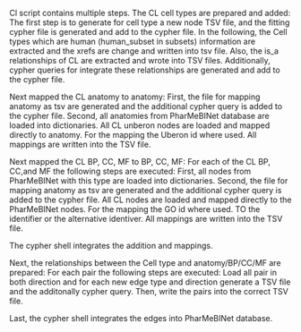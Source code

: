 Cl script contains multiple steps.
The CL cell types are prepared and added:
               The first step is to generate for cell type a new node TSV file, and the fitting cypher file is generated and add to the cypher file.
               In the following, the Cell types which are human (human_subset in subsets) information are extracted and the xrefs are change and written into tsv file.
                Also, the is_a relationships of CL are extracted and wrote into TSV files. Additionally, cypher queries for integrate these relationships are generated and add to the cypher file.

Next mapped the CL anatomy to anatomy:
    First, the file for mapping anatomy as tsv are generated and the additional cypher query is added to the cypher file. 
    Second, all anatomies from PharMeBINet database are loaded into dictionaries.
    All CL unberon nodes are loaded and mapped directly to anatomy. For the mapping the Uberon id where used. All mappings are written into the TSV file.

Next mapped the CL BP, CC, MF to BP, CC, MF:
    For each  of the CL BP, CC,and MF the following steps are executed:
        First, all nodes from PharMeBINet with this type are loaded into dictionaries.
        Second, the file for mapping anatomy as tsv are generated and the additional cypher query is added to the cypher file. 
        All CL nodes are loaded and mapped directly to the PharMeBINet nodes. For the mapping the GO id where used. TO the identifier or the alternative identiver. All mappings are written into the TSV file. 


The cypher shell integrates the addition and mappings.

Next, the relationships between the Cell type and anatomy/BP/CC/MF are prepared:
    For each pair the following steps are executed:
        Load all pair in both direction and for each new edge type and direction generate a TSV file and the additonally cypher query.
        Then, write the pairs into the correct TSV file.

Last, the cypher shell integrates the edges into PharMeBINet database.